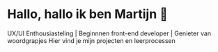 # Hallo, hallo ik ben Martijn 👋

UX/UI Enthousiasteling | Beginnnen front-end developer | Genieter van woordgrapjes
Hier vind je mijn projecten en leerprocessen 

<!--
**mviersel/mviersel** is a ✨ _special_ ✨ repository because its `README.md` (this file) appears on your GitHub profile.

Here are some ideas to get you started:

- 🔭 I’m currently working on ...
- 🌱 I’m currently learning ...
- 👯 I’m looking to collaborate on ...
- 🤔 I’m looking for help with ...
- 💬 Ask me about ...
- 📫 How to reach me: ...
- 😄 Pronouns: ...
- ⚡ Fun fact: ...
-->
